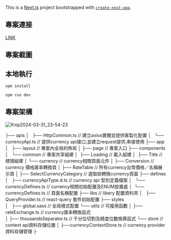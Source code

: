 This is a [Next.js](https://nextjs.org/) project bootstrapped with [`create-next-app`](https://github.com/vercel/next.js/tree/canary/packages/create-next-app).

## 專案連接

[LINK](https://bito-calculator-app-k8rk.vercel.app/)
## 專案截圖

## 本地執行

```
npm install

npm run dev

```

## 專案架構

![Xnip2024-03-31_23-54-23](https://github.com/Jacky20000326/Bito-calculator-app/assets/80142839/28307904-8b03-45d6-b1ae-513b2b198718)

├── apis
│   ├── HttpCommon.ts              // 建立axios實體並提供客製化配置
│   └── currencyApi.ts             // 提供currency api接口,並建立request提供¸串接使用
├── app
│   ├── layout                     // 專案內全局的佈局
│   ├── page                       // 專案入口
├── components                  
│   └── common                     // 專案共享組建
│      ├── Loading                 // 載入組建
│      ├── Title                   // 標頭組建
│   └── currency                   // currency相關頁面元件
│      ├── Conversion              // currency 價格匯率轉換頁
│      ├── RateTable               // 所有currency台幣價格／名稱展示頁
│      ├── SelectCurrencyCategory  // 選取欲轉換currency頁面
├── defines
│   ├── currencyApiType.d.ts       // currency api 型別定義檔案
│   └── currencyDefines.ts         // currency相關初始配置及ENUM放置處
│   └── currencyDefines.ts         // 頁面名稱配置
├── libs                           // libery 配置資料夾
│   ├── QueryProvider.ts           // react-query 套件初始配置
├── styles                        
│   ├── global.sass                // 全局樣式配置
└── utils                          // 可複用函數
│   ├── rateExchange.ts            // currency匯率轉換函式   
│   ├── thousandsSeparator.ts      // 千分位切割及精度位數換算函式
└── store                          // context api資料存儲位置
│   ├──currencyContextStore.ts     // currency provider 資料存儲管理
├


